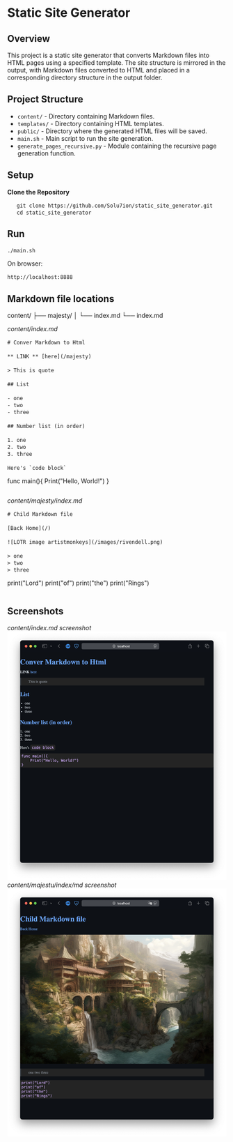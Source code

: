 # Static Site Generator

## Overview

This project is a static site generator that converts Markdown files into HTML pages using a specified template. The site structure is mirrored in the output, with Markdown files converted to HTML and placed in a corresponding directory structure in the output folder.

## Project Structure

- `content/` - Directory containing Markdown files.
- `templates/` - Directory containing HTML templates.
- `public/` - Directory where the generated HTML files will be saved.
- `main.sh` - Main script to run the site generation.
- `generate_pages_recursive.py` - Module containing the recursive page generation function.

## Setup

**Clone the Repository**

```
   git clone https://github.com/Solu7ion/static_site_generator.git
   cd static_site_generator
```

## Run

```
./main.sh
```

On browser:

```
http://localhost:8888
```

## Markdown file locations

content/
├── majesty/
│ └── index.md
└── index.md

_content/index.md_

```
# Conver Markdown to Html

** LINK ** [here](/majesty)

> This is quote

## List

- one
- two
- three

## Number list (in order)

1. one
2. two
3. three

Here's `code block`

```

func main(){
Print("Hello, World!")
}

```

```

_content/majesty/index.md_

```
# Child Markdown file

[Back Home](/)

![LOTR image artistmonkeys](/images/rivendell.png)

> one
> two
> three

```

print("Lord")
print("of")
print("the")
print("Rings")

```

```

## Screenshots

_content/index.md screenshot_
![Content/index.md](screenshots/content_index.png)
_content/majestu/index/md screenshot_
![content/majesty/index](screenshots/content_majesty_index.png)
